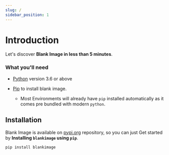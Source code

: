 ```yaml
---
slug: /
sidebar_position: 1
---
```


# Introduction

Let's discover **Blank Image in less than 5 minutes**.



### What you'll need

- [Python](https://www.python.org/) version 3.6 or above

- [Pip](https://pypi.org/project/pip/) to install blank image.
  - Most Environments will already have `pip` installed automatically as it comes pre bundled with modern `python`.



## Installation

Blank Image is available on [pypi.org](https://pypi.org/project/blankimage/) repository,
so you can just Get started by **Installing `blankimage` using `pip`**.


```shell
pip install blankimage
```


